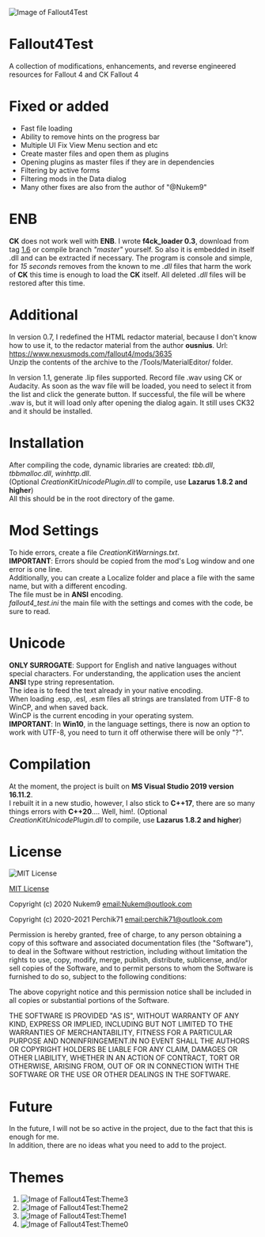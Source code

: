 ![Image of Fallout4Test](https://staticdelivery.nexusmods.com/mods/1151/images/headers/51165_1635577265.jpg)

# Fallout4Test
A collection of modifications, enhancements, and reverse engineered resources for Fallout 4 and CK Fallout 4

# Fixed or added
* Fast file loading
* Ability to remove hints on the progress bar
* Multiple UI Fix View Menu section and etc
* Create master files and open them as plugins
* Opening plugins as master files if they are in dependencies
* Filtering by active forms
* Filtering mods in the Data dialog
* Many other fixes are also from the author of "@Nukem9"

# ENB
**CK** does not work well with **ENB**. 
I wrote **f4ck_loader 0.3**, download from tag [1.6](https://github.com/Perchik71/Fallout4Test/releases/tag/1.6) or compile branch *"master"* yourself.
So also it is embedded in itself .dll and can be extracted if necessary.
The program is console and simple, for *15 seconds* removes from the known to me *.dll* files that harm the work of **CK** this time is enough to load the **CK** itself.
All deleted *.dll* files will be restored after this time.

# Additional
In version 0.7, I redefined the HTML redactor material, because I don't know how to use it, to the redactor material from the author **ousnius**.
Url: https://www.nexusmods.com/fallout4/mods/3635  
Unzip the contents of the archive to the <root game>/Tools/MaterialEditor/ folder.

In version 1.1, generate .lip files supported. Record file .wav using CK or Audacity.
As soon as the wav file will be loaded, you need to select it from the list and click the generate button. 
If successful, the file will be where .wav is, but it will load only after opening the dialog again.
It still uses CK32 and it should be installed.

# Installation
After compiling the code, dynamic libraries are created: *tbb.dll*, *tbbmalloc.dll*, *winhttp.dll*.  
(Optional *CreationKitUnicodePlugin.dll* to compile, use **Lazarus 1.8.2 and higher**)  
All this should be in the root directory of the game.

# Mod Settings
To hide errors, create a file *CreationKitWarnings.txt*.  
**IMPORTANT**: Errors should be copied from the mod's Log window and one error is one line.  
Additionally, you can create a Localize folder and place a file with the same name, but with a different encoding.  
The file must be in **ANSI** encoding.  
*fallout4_test.ini* the main file with the settings and comes with the code, be sure to read.

# Unicode
**ONLY SURROGATE**: Support for English and native languages without special characters.
For understanding, the application uses the ancient **ANSI** type string representation.  
The idea is to feed the text already in your native encoding.  
When loading .esp, .esl, .esm files all strings are translated from UTF-8 to WinCP, and when saved back.  
WinCP is the current encoding in your operating system.  
**IMPORTANT**: In **Win10**, in the language settings, there is now an option to work with UTF-8, you need to turn it off otherwise there will be only "?".

# Compilation
At the moment, the project is built on **MS Visual Studio 2019 version 16.11.2**.  
I rebuilt it in a new studio, however, I also stick to **C++17**, there are so many things errors with **C++20**.... Well, him!.
(Optional *CreationKitUnicodePlugin.dll* to compile, use **Lazarus 1.8.2 and higher**)

# License
![MIT License](https://camo.githubusercontent.com/20666e1b72ed1ea8f0a7c1d1e0ea35769a7c24f879ecc27ac16641b46f225a01/68747470733a2f2f6f70656e736f757263652e6f72672f74726164656d61726b732f6f70656e736f757263652f4f53492d417070726f7665642d4c6963656e73652d313030783133372e706e67)

[MIT License](https://opensource.org/licenses/MIT)

Copyright (c) 2020 Nukem9 <email:Nukem@outlook.com>

Copyright (c) 2020-2021 Perchik71 <email:perchik71@outlook.com>

Permission is hereby granted, free of charge, to any person obtaining a copy of this
software and associated documentation files (the "Software"), to deal in the Software
without restriction, including without limitation the rights to use, copy, modify, merge,
publish, distribute, sublicense, and/or sell copies of the Software, and to permit
persons to whom the Software is furnished to do so, subject to the following conditions:

The above copyright notice and this permission notice shall be included in all copies or
substantial portions of the Software.

THE SOFTWARE IS PROVIDED "AS IS", WITHOUT WARRANTY OF ANY KIND, EXPRESS OR IMPLIED,
INCLUDING BUT NOT LIMITED TO THE WARRANTIES OF MERCHANTABILITY, FITNESS FOR A PARTICULAR
PURPOSE AND NONINFRINGEMENT.IN NO EVENT SHALL THE AUTHORS OR COPYRIGHT HOLDERS BE LIABLE
FOR ANY CLAIM, DAMAGES OR OTHER LIABILITY, WHETHER IN AN ACTION OF CONTRACT, TORT OR
OTHERWISE, ARISING FROM, OUT OF OR IN CONNECTION WITH THE SOFTWARE OR THE USE OR OTHER
DEALINGS IN THE SOFTWARE.

# Future
In the future, I will not be so active in the project, due to the fact that this is enough for me.  
In addition, there are no ideas what you need to add to the project.

# Themes
1. ![Image of Fallout4Test:Theme3](https://staticdelivery.nexusmods.com/mods/1151/images/51165/51165-1620695225-231609444.png)
1. ![Image of Fallout4Test:Theme2](https://staticdelivery.nexusmods.com/mods/1151/images/51165/51165-1620695229-1041447606.png)
1. ![Image of Fallout4Test:Theme1](https://staticdelivery.nexusmods.com/mods/1151/images/51165/51165-1620695240-1122105286.png)
1. ![Image of Fallout4Test:Theme0](https://staticdelivery.nexusmods.com/mods/1151/images/51165/51165-1620695246-844758444.png)